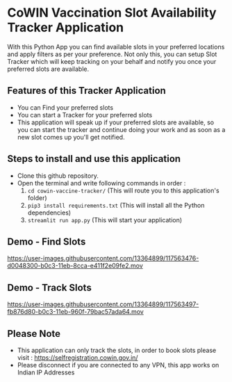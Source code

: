 # CoWIN Vaccination Slot Availability Tracker Application
With this Python App you can find available slots in your preferred locations and apply filters as per your preference. Not only this, you can setup Slot Tracker which will keep tracking on your behalf and notify you once your preferred slots are available.

## Features of this Tracker Application
* You can Find your preferred slots
* You can start a Tracker for your preferred slots
* This application will speak up if your preferred slots are available, so you can start the tracker and continue doing your work and as soon as a new slot comes up you'll get notified.

## Steps to install and use this application
* Clone this github repository.
* Open the terminal and write following commands in order :
  1. `cd cowin-vaccine-tracker/`  (This will route you to this application's folder)
  2. `pip3 install requirements.txt`  (This will install all the Python dependencies)
  3. `streamlit run app.py`  (This will start your application)


## Demo - Find Slots
https://user-images.githubusercontent.com/13364899/117563476-d0048300-b0c3-11eb-8cca-e411f2e09fe2.mov


## Demo - Track Slots
https://user-images.githubusercontent.com/13364899/117563497-fb876d80-b0c3-11eb-960f-79bac57ada64.mov


## Please Note
* This application can only track the slots, in order to book slots please visit : https://selfregistration.cowin.gov.in/
* Please disconnect if you are connected to any VPN, this app works on Indian IP Addresses 



